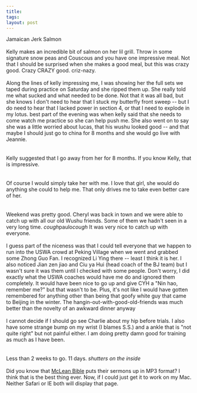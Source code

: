 ```yaml
---
title: 
tags: 
layout: post
---
```

Jamaican Jerk Salmon <br /><br />Kelly makes an incredible bit of salmon on her lil grill.  Throw in some signature snow peas and Couscous and you have one impressive meal.  Not that I should be surprised when she makes a good meal, but this was crazy good. Crazy CRAZY good. criz-nazy. <br /><br />Along the lines of kelly impressing me, I was showing her the full sets we taped during practice on Saturday and she ripped them up.  She really told me what sucked and what needed to be done.  Not that it was all bad, but she knows I don't need to hear that I stuck my butterfly front sweep -- but I do need to hear that I lacked power in section 4, or that I need to explode in my lotus.  best part of the evening was when kelly said that she needs to come watch me practice so she can help push me.  She also went on to say she was a little worried about lucas, that his wushu looked good -- and that maybe I should just go to china for 8 months and she would go live with Jeannie.  <br /><br />Kelly suggested that I go away from her for 8 months. If you know Kelly, that is impressive.  <br /><br />Of course I would simply take her with me.  I love that girl, she would do anything she could to help me.  That only drives me to take even better care of her.  <br /><br />Weekend was pretty good.  Cheryl was back in town and we were able to catch up with all our old Wushu friends.  Some of them we hadn't seen in a very long time. *cough*paulo*cough*  It was very nice to catch up with everyone.<br /><br />I guess part of the niceness was that I could tell everyone that we happen to run into the USWA crowd at Peking Village when we went and grabbed some Zhong Guo Fan.  I recognized Li Ying there -- least I think it is her.  I also noticed Jian zen jiao and Ciu ya Hui (head coach of the BJ team) but I wasn't sure it was them until I checked with some people. Don't worry, I did exactly what the USWA coaches would have me do and ignored them completely.  It would have been nice to go up and give CYH a "Nin hao, remember me?" but that wasn't to be.  Plus, it's not like I would have gotten remembered for anything other than being that goofy white guy that came to Beijing in the winter. The hangin-out-with-good-old-friends was much better than the novelty of an awkward dinner anyway<br /><br />I cannot decide if I should go see Charlie about my hip before trials.  I also have some strange bump on my wrist (I blames S.S.) and a ankle that is "not quite right" but not painful either. I am doing pretty damn good for training as much as I have been.  <br /><br />Less than 2 weeks to go.  11 days.  *shutters on the inside*<br /><br />Did you know that <a href="http://www.google.com/url?sa=U&start=1&q=http://www.mcleanbible.org/&e=6251">McLean Bible</a> puts their sermons up in MP3 format?  I think that is the best thing ever.  Now, if I could just get it to work on my Mac.  Neither Safari or IE both will display that page. 
